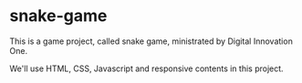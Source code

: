 # snake-game

This is a game project, called snake game, ministrated by Digital Innovation One.

We'll use HTML, CSS, Javascript and responsive contents in this project.